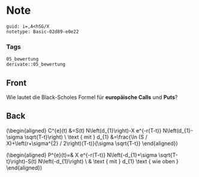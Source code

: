 # Note
```
guid: i=,A<hSG/X
notetype: Basic-02d89-e0e22
```

### Tags
```
05_bewertung
derivate::05_bewertung
```

## Front
Wie lautet die Black-Scholes Formel für <b>europäische Calls</b>
und <b>Puts</b>?

## Back
\(\begin{aligned} C^{e}(t) &=S(t) N\left(d_{1}\right)-X e^{-r(T-t)} N\left(d_{1}-\sigma \sqrt{T-t}\right) \\ \text { mit } d_{1} &=\frac{\ln (S / X)+\left(r+\sigma^{2} / 2\right)(T-t)}{\sigma \sqrt{T-t}} \end{aligned}\)

\(\begin{aligned} P^{e}(t)=& X e^{-r(T-t)} N\left(-d_{1}+\sigma \sqrt{T-t}\right)-S(t) N\left(-d_{1}\right) \\ & \text { mit } d_{1} \text { wie oben } \end{aligned}\)
